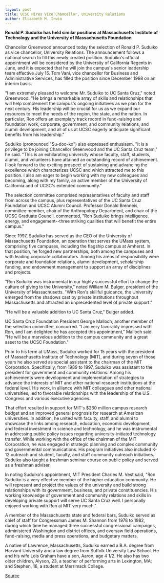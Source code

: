 ```yaml
---
layout: post
title: UCSC Hires Vice Chancellor, University Relations
author: Elizabeth M. Irwin
---
```


**Ronald P. Suduiko has held similar positions at Massachusetts Institute of Technology and the University of Massachusetts Foundation**

Chancellor Greenwood announced today the selection of Ronald P. Suduiko as vice chancellor, University Relations. The announcement follows a national search to fill this newly created position. Suduiko's official appointment will be considered by the University of California Regents in June, and it is expected that he will join the campus's senior leadership team effective July 15. Tom Vani, vice chancellor for Business and Administrative Services, has filled the position since December 1998 on an interim basis.

"I am extremely pleased to welcome Mr. Suduiko to UC Santa Cruz," noted Greenwood. "He brings a remarkable array of skills and relationships that will help complement the campus's ongoing initiatives as we plan for the next century. His leadership will be crucial for us as we expand our resources to meet the needs of the region, the state, and the nation. In particular, Ron offers an exemplary track record in fund-raising and foundation work, corporate, government, and community relations, and alumni development, and all of us at UCSC eagerly anticipate significant benefits from his leadership."

Suduiko (pronounced "Su-doo-ko") also expressed  enthusiasm. "It is a privilege to be joining Chancellor Greenwood and the UC Santa Cruz team," he said. "This is an exhilarating university whose faculty, staff, students, alumni, and volunteers have attained an outstanding record of achievement. I look forward to the exciting prospect of sustaining and advancing the excellence which characterizes UCSC and which attracted me to this position. I also am eager to begin working with my new colleagues and becoming, along with my family, an active member of the University of California and of UCSC's extended community."

The selection committee comprised representatives of faculty and staff from across the campus, plus representatives of the UC Santa Cruz Foundation and UCSC Alumni Council. Professor Donald Brenneis, committee member, chair of the Anthropology Department, and chair of the UCSC Graduate Council, commented, "Ron Suduiko brings intelligence, energy, and engagement--three striking qualities that will benefit the entire campus."

Since 1997, Suduiko has served as the CEO of the University of Massachusetts Foundation, an operation that serves the UMass system, comprising five campuses, including the flagship campus at Amherst. In that position, he forged new partnerships, both among the campuses and with leading corporate collaborators. Among his areas of responsibility were corporate and foundation relations, alumni development, scholarship funding, and endowment management to support an array of disciplines and projects.

"Ron Suduiko was instrumental in our highly successful effort to change the culture of giving to the University," noted William M. Bulger, president of the University of Massachusetts. "With Ron's skillful guidance, the University emerged from the shadows cast by private institutions throughout Massachusetts and attracted an unprecedented level of private support."

"He will be a valuable addition to UC Santa Cruz," Bulger added.

UC Santa Cruz Foundation President George Malloch, another member of the selection committee, concurred. "I am very favorably impressed with Ron, and I am delighted he has accepted this appointment," Malloch said. "He will be a marvelous addition to the campus community and a great asset to the UCSC Foundation."

Prior to his term at UMass, Suduiko worked for 15 years with the president of Massachusetts Institute of Technology (MIT), and during seven of those years he also served as special assistant to the chairman of the MIT Corporation. Specifically, from 1989 to 1997, Suduiko was assistant to the president for government and community relations. Among his achievements were development and implementation of strategies to advance the interests of MIT and other national research institutions at the federal level. His work, in alliance with MIT colleagues and other national universities, led to favorable relationships with the leadership of the U.S. Congress and various executive agencies.

That effort resulted in support for MIT's $260 million campus research budget and an improved general prognosis for research at American universities. In addition, he united with faculty, staff, and alumni to showcase the links among research, education, economic development, and federal investment in science and technology, and he was instrumental in addressing public policy issues regarding university-initiated technology transfer. While working with the office of the chairman of the MIT Corporation, he was engaged in strategic planning and complex community and governmental communications. His program initiatives also included K-12 outreach and student, faculty, and staff community outreach initiatives. Suduiko also taught a freshman seminar course on public policy and served as a freshman adviser.

In noting Suduiko's appointment, MIT President Charles M. Vest said, "Ron Suduiko is a very effective member of the higher education community. He will represent and project the values of the university and build strong relationships with its government, business, and private constituencies. His working knowledge of government and community relations and skills in developing private support will serve UC Santa Cruz well. I personally enjoyed working with Ron at MIT very much."

A member of the Massachusetts state and federal bars, Suduiko served as chief of staff for Congressman James M. Shannon from 1978 to 1982, during which time he managed three successful congressional campaigns, administered Washington and district offices, and oversaw field operations, fund-raising, media and press operations, and budgetary matters.

A native of Lawrence, Massachusetts, Suduiko earned a B.A. degree from Harvard University and a law degree from Suffolk University Law School. He and his wife Lois Graham have a son, Aaron, age 4 1/2. He also has two older children, Alyson, 23, a teacher of performing arts in Lexington, MA; and Stephen, 18, a student at Merrimack College.

[Source](http://www1.ucsc.edu/oncampus/currents/98-99/05-10/suduiko.htm "Permalink to Ron Suduiko hired as Vice Chancellor, University Relations; 05-10-99")
